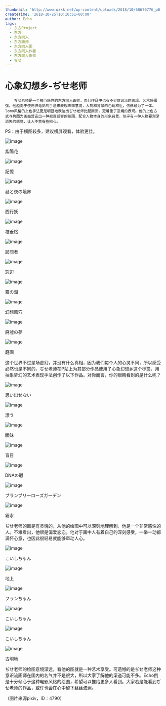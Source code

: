 ```yaml
---
thumbnail: 'http://www.uzkk.net/wp-content/uploads/2018/10/68670776_p0-825x510.png'
createTime: '2018-10-25T10:10:51+00:00'
author: Echo
tags:
  - 东方Project
  - 东方
  - 东方同人
  - 东方画师
  - 东方同人图
  - 东方同人作者
  - 东方同人画师
  - ぢせ
---
```


# 心象幻想乡-ぢせ老师

		ぢせ老师是一个相当感性的东方同人画师，而且作品中也有不少意识流的表现，艺术感很强。他趋向于使用旧电影的手法来表现画面意境，人物和背景的色调相近，仿佛融为了一体。lomo风格的上色手法更是明显地表达出ぢせ老师比起画面，更着重于意境的表现。他的上色方式与构图为画面营造出一种寂寞孤寥的氛围，配合人物本身的形象背景，似乎有一种人物要渐渐消失的感觉，让人不禁有些揪心。

PS：由于横图较多，建议横屏观看，体验更佳。

![image](http://www.uzkk.net/wp-content/uploads/2018/10/69232553_p0-1024x436.jpg)

紫陽花

![image](http://www.uzkk.net/wp-content/uploads/2018/10/69512535_p0-1024x436.png)

記憶

![image](http://www.uzkk.net/wp-content/uploads/2018/10/68405090_p0-1024x554.png)

昼と夜の境界

![image](http://www.uzkk.net/wp-content/uploads/2018/10/68174456_p0-1024x683.png)

西行妖

![image](http://www.uzkk.net/wp-content/uploads/2018/10/68031949_p0-1024x683.png)

枝垂桜

![image](http://www.uzkk.net/wp-content/uploads/2018/10/67786105_p0-1024x683.png)

訪問者

![image](http://www.uzkk.net/wp-content/uploads/2018/10/67448332_p0-1024x683.png)

窓辺

![image](http://www.uzkk.net/wp-content/uploads/2018/10/67329067_p0-1024x683.png)

霧の湖

![image](http://www.uzkk.net/wp-content/uploads/2018/10/67213393_p0-1024x683.png)

幻想風穴

![image](http://www.uzkk.net/wp-content/uploads/2018/10/67258738_p0-1024x683.png)

廃墟の夢

![image](http://www.uzkk.net/wp-content/uploads/2018/10/67690604_p0-1024x683.png)

庭園

这个世界不过是场虚幻，并没有什么真相，因为我们每个人的心灵不同，所以感受必然也是不同的。ぢせ老师在P站上为其部分作品使用了心象幻想乡这个标签，用抽象梦幻的艺术表现手法创作了以下作品。对你而言，你的眼睛看到的是什么呢？

![image](http://www.uzkk.net/wp-content/uploads/2018/10/65137603_p0.png)

思い出せない

![image](http://www.uzkk.net/wp-content/uploads/2018/10/65292915_p0.png)

漂う

![image](http://www.uzkk.net/wp-content/uploads/2018/10/57707588_p0.jpg)

瞹昧

![image](http://www.uzkk.net/wp-content/uploads/2018/10/57687509_p0.jpg)

盲目

![image](http://www.uzkk.net/wp-content/uploads/2018/10/56991902_p0.png)

DNAの瑕

![image](http://www.uzkk.net/wp-content/uploads/2018/10/63094502_p0.png)

ブランブリーローズガーデン

![image](http://www.uzkk.net/wp-content/uploads/2018/10/60108098_p0.jpg)

霧氷

ぢせ老师的画是有灵魂的，从他的绘图中可以深刻地理解到，他是一个非常感性的人。不难看出，他很是偏爱恋恋。他对于画中人有着自己的深刻感受，一举一动都满怀心意，也因此很轻易就能够牵动人心。

![image](http://www.uzkk.net/wp-content/uploads/2018/10/50365583_p0-725x1024.jpg)

こいしちゃん

![image](http://www.uzkk.net/wp-content/uploads/2018/10/68670776_p0-1024x436.png)

地上

![image](http://www.uzkk.net/wp-content/uploads/2018/10/63176523_p0-1024x576.png)

フランちゃん

![image](http://www.uzkk.net/wp-content/uploads/2018/10/65453152.png)

こいしちゃん

![image](http://www.uzkk.net/wp-content/uploads/2018/10/57954284_p0.jpg)

こいしちゃん

![image](http://www.uzkk.net/wp-content/uploads/2018/10/62960762_p0-1024x679.png)

古明地

ぢせ老师的绘图意境深远，看他的图就是一种艺术享受。可遗憾的是ぢせ老师这种意识流画师在国内的名气并不是很大，所以大家了解他的渠道可能不多。Echo倒是十分倾心于这种电影风格的绘图，希望可以推给更多人看到。大家若是能看到ぢせ老师的作品，或许也会在心中留下丝丝波澜。

（图片来源pixiv，ID：4790）
